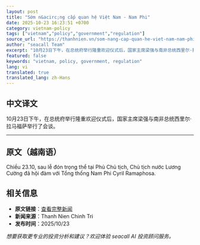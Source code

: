 ```yaml
---
layout: post
title: "Sớm n&acirc;ng cấp quan hệ Việt Nam - Nam Phi"
date: 2025-10-23 16:23:51 +0700
category: vietnam-policy
tags: ["vietnam","policy","government","regulation"]
source_url: "https://thanhnien.vn/som-nang-cap-quan-he-viet-nam-nam-phi-18525102322123187.htm"
author: "seacall Team"
excerpt: "10月23日下午，在总统府举行隆重欢迎仪式后，国家主席梁强与南非总统西里尔·拉马福萨举行了会谈。..."
featured: false
keywords: "vietnam, policy, government, regulation"
lang: vi
translated: true
translated_lang: zh-Hans
---
```


## 中文译文

10月23日下午，在总统府举行隆重欢迎仪式后，国家主席梁强与南非总统西里尔·拉马福萨举行了会谈。

---

## 原文（越南语）

Chiều 23.10, sau lễ đ&oacute;n trọng thể tại Phủ Chủ tịch, Chủ tịch nước Lương Cường đ&atilde; hội đ&agrave;m với Tổng thống Nam Phi Cyril Ramaphosa.

## 相关信息

- **原文链接**：[查看完整新闻](https://thanhnien.vn/som-nang-cap-quan-he-viet-nam-nam-phi-18525102322123187.htm)
- **新闻来源**：Thanh Nien Chinh Tri
- **发布时间**：2025/10/23

*想要获取更专业的投资分析和建议？欢迎体验 seacall AI 投资顾问服务。*